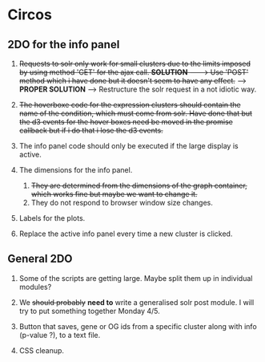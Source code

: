 # Circos

## 2DO for the info panel

1. ~~Requests to solr only work for small clusters due to the limits imposed by using method 'GET' for the ajax call. __SOLUTION__ ---> Use 'POST' method which i have done but it doesn't seem to have any effect.~~ --> __PROPER SOLUTION__ --> Restructure the solr request in a not idiotic way.

2. ~~The hoverboxe code for the expression clusters should contain the name of the condition, which must come from solr. Have done that but the d3 events for the hover boxes need be moved in the promise callback but if i do that i lose the d3 events.~~

3. The info panel code should only be executed if the large display is active.

4. The dimensions for the info panel.
    1. ~~They are determined from the dimensions of the graph container, which works fine but maybe we want to change it.~~
    2. They do not respond to browser window size changes.

5. Labels for the plots.

6. Replace the active info panel every time a new cluster is clicked.

## General 2DO

1. Some of the scripts are getting large. Maybe split them up in individual modules?

2. We ~~should probably~~ __need to__ write a generalised solr post module. I will try to put something together Monday 4/5.

3. Button that saves, gene or OG ids from a specific cluster along with info (p-value ?), to a text file.

4. CSS cleanup.
